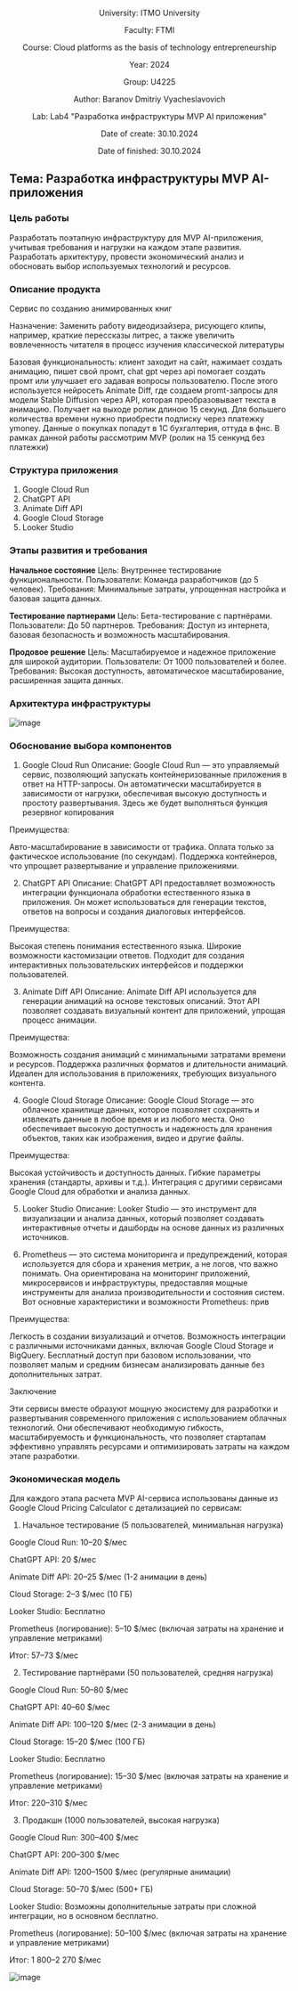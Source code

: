 <div align="center">

University: ITMO University

Faculty: FTMI

Course: Cloud platforms as the basis of technology entrepreneurship

Year: 2024

Group: U4225

Author: Baranov Dmitriy Vyacheslavovich

Lab: Lab4 "Разработка инфраструктуры MVP AI приложения"

Date of create: 30.10.2024

Date of finished: 30.10.2024

</div>

## Тема: Разработка инфраструктуры MVP AI-приложения

### Цель работы

Разработать поэтапную инфраструктуру для MVP AI-приложения, учитывая требования и нагрузки на каждом этапе развития. Разработать архитектуру, провести экономический анализ и обосновать выбор используемых технологий и ресурсов.

### Описание продукта
Сервис по созданию анимированных книг

Назначение: Заменить работу видеодизайзера, рисующего клипы, например, краткие перессказы литрес, а также увеличить вовлеченность читателя в процесс изучения классической литературы

Базовая функциональность: клиент заходит на сайт, нажимает создать анимацию, пишет свой промт, chat gpt через api помогает создать промт или улучшает его задавая вопросы пользователю. После этого используется нейросеть Animate Diff, где создаем promt-запросы для модели Stable Diffusion через API, которая преобразовывает текста в анимацию. Получает на выходе ролик длиною 15 секунд. Для большего количества времени нужно приобрести подписку через платежку ymoney. Данные о покупках попадут в 1С бухгалтерия, оттуда в фнс. В рамках данной работы рассмотрим MVP (ролик на 15 сенкунд без платежки)

### Структура приложения

1. Google Cloud Run
2. ChatGPT API
3. Animate Diff API
4. Google Cloud Storage
5. Looker Studio

### Этапы развития и требования
**Начальное состояние**
Цель: Внутреннее тестирование функциональности.
Пользователи: Команда разработчиков (до 5 человек).
Требования: Минимальные затраты, упрощенная настройка и базовая защита данных.

**Тестирование партнерами**
Цель: Бета-тестирование с партнёрами.
Пользователи: До 50 партнеров.
Требования: Доступ из интернета, базовая безопасность и возможность масштабирования.

**Продовое решение**
Цель: Масштабируемое и надежное приложение для широкой аудитории.
Пользователи: От 1000 пользователей и более.
Требования: Высокая доступность, автоматическое масштабирование, расширенная защита данных.

### Архитектура инфраструктуры
![image](https://github.com/user-attachments/assets/30d32341-42d6-4590-a1bd-898c59f8f41b)


### Обоснование выбора компонентов
1. Google Cloud Run
Описание: Google Cloud Run — это управляемый сервис, позволяющий запускать контейнеризованные приложения в ответ на HTTP-запросы. Он автоматически масштабируется в зависимости от нагрузки, обеспечивая высокую доступность и простоту развертывания.
Здесь же будет выполняться функция резервног копирования 

Преимущества:

Авто-масштабирование в зависимости от трафика.
Оплата только за фактическое использование (по секундам).
Поддержка контейнеров, что упрощает развертывание и управление приложениями.

2. ChatGPT API
Описание: ChatGPT API предоставляет возможность интеграции функционала обработки естественного языка в приложения. Он может использоваться для генерации текстов, ответов на вопросы и создания диалоговых интерфейсов.

Преимущества:

Высокая степень понимания естественного языка.
Широкие возможности кастомизации ответов.
Подходит для создания интерактивных пользовательских интерфейсов и поддержки пользователей.

3. Animate Diff API
Описание: Animate Diff API используется для генерации анимаций на основе текстовых описаний. Этот API позволяет создавать визуальный контент для приложений, упрощая процесс анимации.

Преимущества:

Возможность создания анимаций с минимальными затратами времени и ресурсов.
Поддержка различных форматов и длительности анимаций.
Идеален для использования в приложениях, требующих визуального контента.

4. Google Cloud Storage
Описание: Google Cloud Storage — это облачное хранилище данных, которое позволяет сохранять и извлекать данные в любое время и из любого места. Оно обеспечивает высокую доступность и надежность для хранения объектов, таких как изображения, видео и другие файлы.

Преимущества:

Высокая устойчивость и доступность данных.
Гибкие параметры хранения (стандарты, архивы и т.д.).
Интеграция с другими сервисами Google Cloud для обработки и анализа данных.

5. Looker Studio
Описание: Looker Studio — это инструмент для визуализации и анализа данных, который позволяет создавать интерактивные отчеты и дашборды на основе данных из различных источников.

6. Prometheus — это система мониторинга и предупреждений, которая используется для сбора и хранения метрик, а не логов, что важно понимать. Она ориентирована на мониторинг приложений, микросервисов и инфраструктуры, предоставляя мощные инструменты для анализа производительности и состояния систем. Вот основные характеристики и возможности Prometheus:
прив

Преимущества:

Легкость в создании визуализаций и отчетов.
Возможность интеграции с различными источниками данных, включая Google Cloud Storage и BigQuery.
Бесплатный доступ при базовом использовании, что позволяет малым и средним бизнесам анализировать данные без дополнительных затрат.

Заключение

Эти сервисы вместе образуют мощную экосистему для разработки и развертывания современного приложения с использованием облачных технологий. Они обеспечивают необходимую гибкость, масштабируемость и функциональность, что позволяет стартапам эффективно управлять ресурсами и оптимизировать затраты на каждом этапе разработки.

### Экономическая модель
Для каждого этапа расчета MVP AI-сервиса использованы данные из Google Cloud Pricing Calculator с детализацией по сервисам:

1. Начальное тестирование (5 пользователей, минимальная нагрузка)

Google Cloud Run: 10–20 $/мес

ChatGPT API: 20 $/мес

Animate Diff API: 20–25 $/мес (1-2 анимации в день)

Cloud Storage: 2–3 $/мес (10 ГБ)

Looker Studio: Бесплатно

Prometheus (логирование): 5–10 $/мес (включая затраты на хранение и управление метриками)

Итог: 57–73 $/мес

2. Тестирование партнёрами (50 пользователей, средняя нагрузка)
   
Google Cloud Run: 50–80 $/мес

ChatGPT API: 40–60 $/мес

Animate Diff API: 100–120 $/мес (2-3 анимации в день)

Cloud Storage: 15–20 $/мес (100 ГБ)

Looker Studio: Бесплатно

Prometheus (логирование): 15–30 $/мес (включая затраты на хранение и управление метриками)

Итог: 220–310 $/мес

3. Продакшн (1000 пользователей, высокая нагрузка)

Google Cloud Run: 300–400 $/мес

ChatGPT API: 200–300 $/мес

Animate Diff API: 1200–1500 $/мес (регулярные анимации)

Cloud Storage: 50–70 $/мес (500+ ГБ)

Looker Studio: Возможны дополнительные затраты при сложной интеграции, но в основном бесплатно.

Prometheus (логирование): 50–100 $/мес (включая затраты на хранение и управление метриками)

Итог: 1 800–2 270 $/мес

![image](https://github.com/user-attachments/assets/64a04734-a5d9-47b9-8c87-c2ab52bb74ef)


